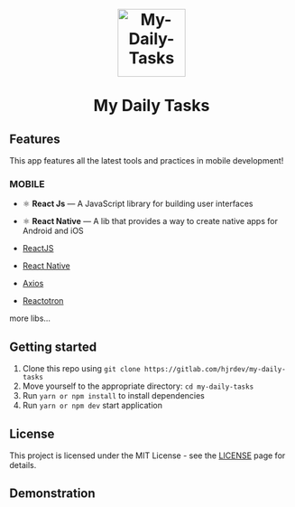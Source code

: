 <h1 align="center">
<br>
  <img src="" alt="My-Daily-Tasks" width="120">
<br>
<br>
My Daily Tasks
</h1>

## Features
This app features all the latest tools and practices in mobile development!

### MOBILE

- ⚛️ **React Js** — A JavaScript library for building user interfaces
- ⚛️ **React Native** — A lib that provides a way to create native apps for Android and iOS

-   [ReactJS](https://reactjs.org/)
-   [React Native](https://facebook.github.io/react-native/)
-   [Axios](https://github.com/axios/axios)
-   [Reactotron](https://infinite.red/reactotron)

more libs...

## Getting started

1. Clone this repo using `git clone https://gitlab.com/hjrdev/my-daily-tasks`
2. Move yourself to the appropriate directory: `cd my-daily-tasks`<br />
3. Run `yarn or npm install` to install dependencies<br />
4. Run `yarn or npm dev` start application


## License
This project is licensed under the MIT License - see the [LICENSE](https://opensource.org/licenses/MIT) page for details.


## Demonstration
